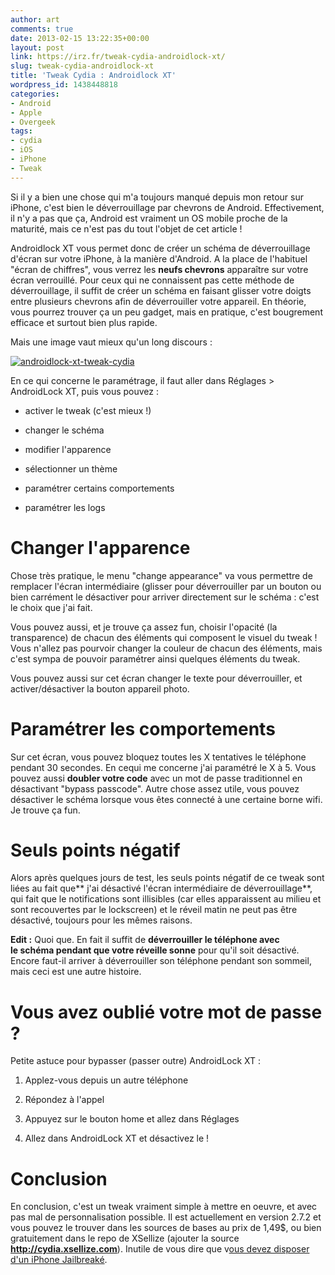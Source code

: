```yaml
---
author: art
comments: true
date: 2013-02-15 13:22:35+00:00
layout: post
link: https://irz.fr/tweak-cydia-androidlock-xt/
slug: tweak-cydia-androidlock-xt
title: 'Tweak Cydia : Androidlock XT'
wordpress_id: 1438448818
categories:
- Android
- Apple
- Overgeek
tags:
- cydia
- iOS
- iPhone
- Tweak
---
```


Si il y a bien une chose qui m'a toujours manqué depuis mon retour sur iPhone, c'est bien le déverrouillage par chevrons de Android. Effectivement, il n'y a pas que ça, Android est vraiment un OS mobile proche de la maturité, mais ce n'est pas du tout l'objet de cet article !

Androidlock XT vous permet donc de créer un schéma de déverrouillage d'écran sur votre iPhone, à la manière d'Android. A la place de l'habituel "écran de chiffres", vous verrez les **neufs chevrons** apparaître sur votre écran verrouillé. Pour ceux qui ne connaissent pas cette méthode de déverrouillage, il suffit de créer un schéma en faisant glisser votre doigts entre plusieurs chevrons afin de déverrouiller votre appareil. En théorie, vous pourrez trouver ça un peu gadget, mais en pratique, c'est bougrement efficace et surtout bien plus rapide.


Mais une image vaut mieux qu'un long discours :




[![androidlock-xt-tweak-cydia](https://static.irz.fr/2013/02/androidlock-xt-tweak-cydia-640x480.png)](https://irz.fr/recherche?q=androidlock-xt-tweak-cydia)


En ce qui concerne le paramétrage, il faut aller dans Réglages > AndroidLock XT, puis vous pouvez :



	
  * activer le tweak (c'est mieux !)

	
  * changer le schéma

	
  * modifier l'apparence

	
  * sélectionner un thème

	
  * paramétrer certains comportements

	
  * paramétrer les logs




# Changer l'apparence


Chose très pratique, le menu "change appearance" va vous permettre de remplacer l'écran intermédiaire (glisser pour déverrouiller par un bouton ou bien carrément le désactiver pour arriver directement sur le schéma : c'est le choix que j'ai fait.

Vous pouvez aussi, et je trouve ça assez fun, choisir l'opacité (la transparence) de chacun des éléments qui composent le visuel du tweak ! Vous n'allez pas pourvoir changer la couleur de chacun des éléments, mais c'est sympa de pouvoir paramétrer ainsi quelques éléments du tweak.

Vous pouvez aussi sur cet écran changer le texte pour déverrouiller, et activer/désactiver la bouton appareil photo.


# Paramétrer les comportements


Sur cet écran, vous pouvez bloquez toutes les X tentatives le téléphone pendant 30 secondes. En cequi me concerne j'ai paramétré le X à 5. Vous pouvez aussi **doubler votre code** avec un mot de passe traditionnel en désactivant "bypass passcode". Autre chose assez utile, vous pouvez désactiver le schéma lorsque vous êtes connecté à une certaine borne wifi. Je trouve ça fun.


# Seuls points négatif


Alors après quelques jours de test, les seuls points négatif de ce tweak sont liées au fait que** j'ai désactivé l'écran intermédiaire de déverrouillage**, qui fait que le notifications sont illisibles (car elles apparaissent au milieu et sont recouvertes par le lockscreen) et le réveil matin ne peut pas être désactivé, toujours pour les mêmes raisons.

**Edit :** Quoi que. En fait il suffit de **déverrouiller le téléphone avec le schéma pendant que votre réveille sonne** pour qu'il soit désactivé. Encore faut-il arriver à déverrouiller son téléphone pendant son sommeil, mais ceci est une autre histoire.


# Vous avez oublié votre mot de passe ?


Petite astuce pour bypasser (passer outre) AndroidLock XT :



	
  1. Applez-vous depuis un autre téléphone

	
  2. Répondez à l'appel

	
  3. Appuyez sur le bouton home et allez dans Réglages

	
  4. Allez dans AndroidLock XT et désactivez le !




# Conclusion


En conclusion, c'est un tweak vraiment simple à mettre en oeuvre, et avec pas mal de personnalisation possible. Il est actuellement en version 2.7.2 et vous pouvez le trouver dans les sources de bases au prix de 1,49$, ou bien gratuitement dans le repo de XSellize (ajouter la source **http://cydia.xsellize.com**). Inutile de vous dire que v[ous devez disposer d'un iPhone Jailbreaké](https://irz.fr/jailbreak-ios6).


